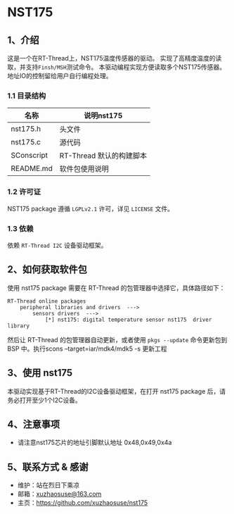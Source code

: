 # NST175

## 1、介绍

这是一个在RT-Thread上，NST175温度传感器的驱动。 实现了高精度温度的读取，并支持`Finsh/MSH`测试命令。
本驱动编程实现方便读取多个NST175传感器。地址IO的控制留给用户自行编程处理。

### 1.1 目录结构

| 名称 | 说明nst175 |
| ---- | ---- |
| nst175.h | 头文件 |
| nst175.c | 源代码 |
| SConscript | RT-Thread 默认的构建脚本 |
| README.md | 软件包使用说明 |

### 1.2 许可证

NST175 package 遵循 `LGPLv2.1` 许可，详见 `LICENSE` 文件。

### 1.3 依赖

依赖 `RT-Thread I2C` 设备驱动框架。

## 2、如何获取软件包

使用 nst175 package 需要在 RT-Thread 的包管理器中选择它，具体路径如下：

```
RT-Thread online packages
    peripheral libraries and drivers  --->
    	sensors drivers  --->
        	[*] nst175: digital temperature sensor nst175  driver library
```

然后让 RT-Thread 的包管理器自动更新，或者使用 `pkgs --update` 命令更新包到 BSP 中。执行scons –target=iar/mdk4/mdk5 -s 更新工程

## 3、使用 nst175

本驱动实现基于RT-Thread的I2C设备驱动框架，在打开 nst175 package 后，请务必打开至少1个I2C设备。


## 4、注意事项

- 请注意nst175芯片的地址引脚默认地址 0x48,0x49,0x4a

## 5、联系方式 & 感谢

* 维护：站在烈日下乘凉
* 邮箱：xuzhaosuse@163.com
* 主页：https://github.com/xuzhaosuse/nst175
